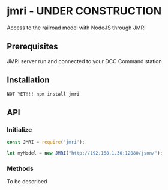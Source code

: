 # jmri - UNDER CONSTRUCTION
Access to the railroad model with NodeJS through JMRI

## Prerequisites
JMRI server run and connected to your DCC Command station

## Installation

```sh
NOT YET!!! npm install jmri
```

## API

### Initialize

```js
const JMRI = require('jmri');

let myModel = new JMRI("http://192.168.1.30:12080/json/");
```

### Methods
To be described